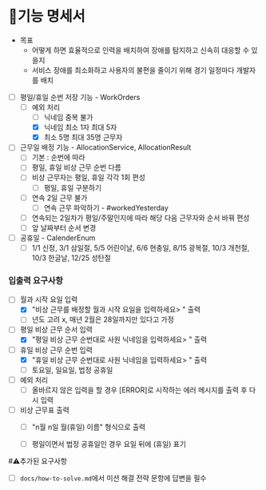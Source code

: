 # 🚀기능 명세서

- 목표
  - 어떻게 하면 효율적으로 인력을 배치하여 장애를 탐지하고 신속히 대응할 수 있을지
  - 서비스 장애를 최소화하고 사용자의 불편을 줄이기 위해 경기 일정마다 개발자를 배치
  
- [ ] 평일/휴일 순번 저장 기능 - WorkOrders
  - [ ] 예외 처리
    - [ ] 닉네임 중복 불가
    - [x] 닉네임 최소 1자 최대 5자
    - [x] 최소 5명 최대 35명 근무자
- [ ] 근무일 배정 기능 - AllocationService, AllocationResult
  - [ ] 기본 : 순번에 따라
  - [ ] 평일, 휴일 비상 근무 순번 다름
  - [ ] 비상 근무자는 평일, 휴일 각각 1회 편성
    - [ ] 평일, 휴일 구분하기 
  - [ ] 연속 2일 근무 불가
    - [ ] 연속 근무 파악하기 - #workedYesterday 
  - [ ] 연속되는 2일차가 평일/주말인지에 따라 해당 다음 근무자와 순서 바꿔 편성
  - [ ] 앞 날짜부터 순서 변경
- [ ] 공휴일 - CalenderEnum
  - [ ] 1/1 신정, 3/1 삼일절, 5/5 어린이날, 6/6 현충일, 8/15 광복절, 10/3 개천절, 10/3 한글날, 12/25 성탄절

### 입출력 요구사항

- [ ] 월과 시작 요일 입력
  - [x] "비상 근무를 배정할 월과 시작 요일을 입력하세요> " 출력
  - [ ] 년도 고려 x, 매년 2월은 28일까지만 있다고 가정
- [ ] 평일 비상 근무 순서 입력
  - [x] "평일 비상 근무 순번대로 사원 닉네임을 입력하세요> " 출력
- [ ] 휴일 비상 근무 순번 입력
  - [x] "휴일 비상 근무 순번대로 사원 닉네임을 입력하세요> " 출력
  - [ ] 토요일, 일요일, 법정 공휴일
- [ ] 예외 처리
  - [ ] 올바르지 않은 입력을 할 경우 [ERROR]로 시작하는 에러 메시지를 출력 후 다시 입력
- [ ] 비상 근무표 출력
  - [ ] "n월 n일 월(휴일) 이름" 형식으로 출력
  - [ ] 평일이면서 법정 공휴일인 경우 요일 뒤에 (휴일) 표기


#⚠️추가된 요구사항

- [ ] `docs/how-to-solve.md`에서 미션 해결 전략 문항에 답변을 필수

